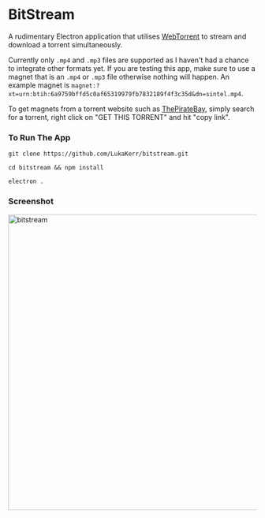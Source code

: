 # BitStream

A rudimentary Electron application that utilises [WebTorrent](https://github.com/webtorrent/webtorrent) to stream and download a torrent simultaneously.

Currently only `.mp4` and `.mp3` files are supported as I haven't had a chance to integrate other formats yet. If you are testing this app, make sure to use a magnet that is an `.mp4` or `.mp3` file otherwise nothing will happen. An example magnet is `magnet:?xt=urn:btih:6a9759bffd5c0af65319979fb7832189f4f3c35d&dn=sintel.mp4`.

To get magnets from a torrent website such as [ThePirateBay](https://thepiratebay.org), simply search for a torrent, right click on "GET THIS TORRENT" and hit "copy link".

### To Run The App

`git clone https://github.com/LukaKerr/bitstream.git`

`cd bitstream && npm install`

`electron .`

### Screenshot

<img src="http://i.imgur.com/P74Ajlt.png" alt="bitstream" width="600">